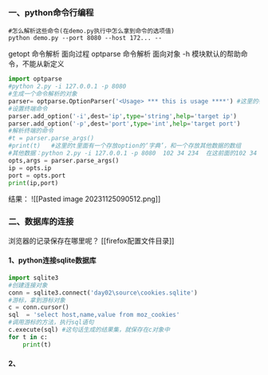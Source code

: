 ### 一、python命令行编程
```shell
#怎么解析这些命令(在demo.py执行中怎么拿到命令的选项值)
python demo.py --port 8080 --host 172... --
```
getopt  命令解析 面向过程
optparse 命令解析 面向对象 -h 模块默认的帮助命令，不能从新定义
```python
import optparse
#python 2.py -i 127.0.0.1 -p 8080
#生成一个命令解析的对象
parser= optparse.OptionParser('<Usage> *** this is usage ****') #这里的参数就是一个提示信息
#设置终端命令
parser.add_option('-i',dest='ip',type='string',help='target ip')
parser.add_option('-p',dest='port',type='int',help='target port')
#解析终端的命令
#t = parser.parse_args()
#print(t)   #这里的t里面有一个存放option的‘字典’，和一个存放其他数据的数组
#其他数据：python 2.py -i 127.0.0.1 -p 8080  102 34 234  在这前面的102 34 234就会存放到那个数组中
opts,args = parser.parse_args()
ip = opts.ip
port = opts.port
print(ip,port)
```
结果：
![[Pasted image 20231125090512.png]]
### 二、数据库的连接
浏览器的记录保存在哪里呢？
[[firefox配置文件目录]]
#### 1、python连接sqlite数据库
```python
import sqlite3
#创建连接对象
conn = sqlite3.connect('day02\source\cookies.sqlite')
#游标，拿到游标对象
c = conn.cursor()
sql  = 'select host,name,value from moz_cookies'
#调用游标的方法，执行sql语句
c.execute(sql) #这句话生成的结果集，就保存在c对象中
for t in c:
    print(t)
```
#### 2、




